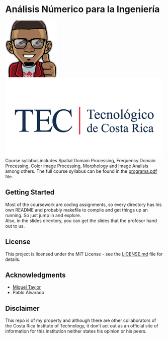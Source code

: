 Análisis Númerico para la Ingeniería
=====================
![malkam03](malkam03.png) ![Tec_Logo](tec.png)  
Course syllabus includes Spatial Domain Processing, Frequency Domain Processing, Color image Processing, Morphology and Image Analisis among others. The full course syllabus can be found in the [programa.pdf](programa.pdf) file.

## Getting Started
Most of the coursework are coding assignments, so every directory has his own README and probably makefile to compile and get things up an running. So just jump in and explore.  
Also, in the slides directory, you can get the slides that the profesor hand out to us. 
## License
This project is licensed under the MIT License - see the [LICENSE.md](LICENSE.md) file for details.

## Acknowledgments
* [Miguel Taylor](https://github.com/mtlazul)
* Pablo Alvarado

## Disclaimer
This repo is of my property and although there are other collaborators of the Costa Rica Institute of Technology, it don't act out as an official site of information for this institution neither states his opinion or his peers.
